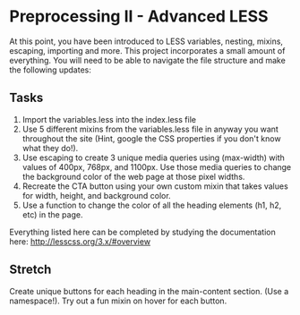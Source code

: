 # Preprocessing II - Advanced LESS

At this point, you have been introduced to LESS variables, nesting, mixins, escaping, importing and more.  This project incorporates a small amount of everything. You will need to be able to navigate the file structure and make the following updates:

## Tasks

1. Import the variables.less into the index.less file <!-- DONE -->
2. Use 5 different mixins from the variables.less file in anyway you want throughout the site (Hint, google the CSS properties if you don't know what they do!).
3. Use escaping to create 3 unique media queries using (max-width) with values of 400px, 768px, and 1100px.  Use those media queries to change the background color of the web page at those pixel widths.
4. Recreate the CTA button using your own custom mixin that takes values for width, height, and background color.
5. Use a function to change the color of all the heading elements (h1, h2, etc) in the page. <!-- DONE -->

Everything listed here can be completed by studying the documentation here:  http://lesscss.org/3.x/#overview

## Stretch

Create unique buttons for each heading in the main-content section.  (Use a namespace!).  Try out a fun mixin on hover for each button.

